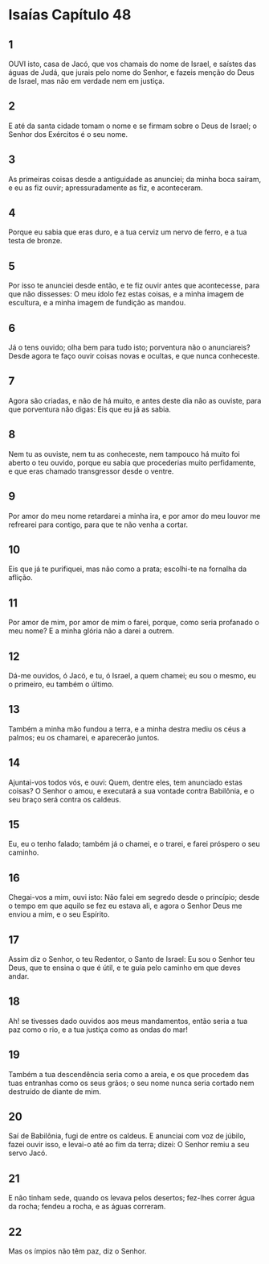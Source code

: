 # Isaías Capítulo 48

## 1
OUVI isto, casa de Jacó, que vos chamais do nome de Israel, e saístes das águas de Judá, que jurais pelo nome do Senhor, e fazeis menção do Deus de Israel, mas não em verdade nem em justiça.

## 2
E até da santa cidade tomam o nome e se firmam sobre o Deus de Israel; o Senhor dos Exércitos é o seu nome.

## 3
As primeiras coisas desde a antiguidade as anunciei; da minha boca saíram, e eu as fiz ouvir; apressuradamente as fiz, e aconteceram.

## 4
Porque eu sabia que eras duro, e a tua cerviz um nervo de ferro, e a tua testa de bronze.

## 5
Por isso te anunciei desde então, e te fiz ouvir antes que acontecesse, para que não dissesses: O meu ídolo fez estas coisas, e a minha imagem de escultura, e a minha imagem de fundição as mandou.

## 6
Já o tens ouvido; olha bem para tudo isto; porventura não o anunciareis? Desde agora te faço ouvir coisas novas e ocultas, e que nunca conheceste.

## 7
Agora são criadas, e não de há muito, e antes deste dia não as ouviste, para que porventura não digas: Eis que eu já as sabia.

## 8
Nem tu as ouviste, nem tu as conheceste, nem tampouco há muito foi aberto o teu ouvido, porque eu sabia que procederias muito perfidamente, e que eras chamado transgressor desde o ventre.

## 9
Por amor do meu nome retardarei a minha ira, e por amor do meu louvor me refrearei para contigo, para que te não venha a cortar.

## 10
Eis que já te purifiquei, mas não como a prata; escolhi-te na fornalha da aflição.

## 11
Por amor de mim, por amor de mim o farei, porque, como seria profanado o meu nome? E a minha glória não a darei a outrem.

## 12
Dá-me ouvidos, ó Jacó, e tu, ó Israel, a quem chamei; eu sou o mesmo, eu o primeiro, eu também o último.

## 13
Também a minha mão fundou a terra, e a minha destra mediu os céus a palmos; eu os chamarei, e aparecerão juntos.

## 14
Ajuntai-vos todos vós, e ouvi: Quem, dentre eles, tem anunciado estas coisas? O Senhor o amou, e executará a sua vontade contra Babilônia, e o seu braço será contra os caldeus.

## 15
Eu, eu o tenho falado; também já o chamei, e o trarei, e farei próspero o seu caminho.

## 16
Chegai-vos a mim, ouvi isto: Não falei em segredo desde o princípio; desde o tempo em que aquilo se fez eu estava ali, e agora o Senhor Deus me enviou a mim, e o seu Espírito.

## 17
Assim diz o Senhor, o teu Redentor, o Santo de Israel: Eu sou o Senhor teu Deus, que te ensina o que é útil, e te guia pelo caminho em que deves andar.

## 18
Ah! se tivesses dado ouvidos aos meus mandamentos, então seria a tua paz como o rio, e a tua justiça como as ondas do mar!

## 19
Também a tua descendência seria como a areia, e os que procedem das tuas entranhas como os seus grãos; o seu nome nunca seria cortado nem destruído de diante de mim.

## 20
Saí de Babilônia, fugi de entre os caldeus. E anunciai com voz de júbilo, fazei ouvir isso, e levai-o até ao fim da terra; dizei: O Senhor remiu a seu servo Jacó.

## 21
E não tinham sede, quando os levava pelos desertos; fez-lhes correr água da rocha; fendeu a rocha, e as águas correram.

## 22
Mas os ímpios não têm paz, diz o Senhor.

